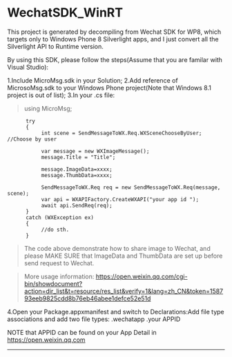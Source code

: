 # WechatSDK_WinRT

This project is generated by decompiling from Wechat SDK for WP8, which targets only to Windows Phone 8 Silverlight apps, and I just convert all the Silverlight API to Runtime version.

By using this SDK, please follow the steps(Assume that you are familar with Visual Studio):

1.Include MicroMsg.sdk in your Solution;
2.Add reference of MicrosoMsg.sdk to your Windows Phone project(Note that Windows 8.1 project is out of list);
3.In your .cs file: 

>using MicroMsg;

          try
          {
               int scene = SendMessageToWX.Req.WXSceneChooseByUser; //Choose by user
            
               var message = new WXImageMessage();
               message.Title = "Title";
            
               message.ImageData=xxxx;
               message.ThumbData=xxxx;
            
               SendMessageToWX.Req req = new SendMessageToWX.Req(message, scene);
               var api = WXAPIFactory.CreateWXAPI("your app id ");
               await api.SendReq(req);
          }
          catch (WXException ex)
          {
               //do sth.
          }
>The code above demonstrate how to share image to Wechat, and please MAKE SURE that ImageData and ThumbData are set up before send request to Wechat.

>More usage information: https://open.weixin.qq.com/cgi-bin/showdocument?action=dir_list&t=resource/res_list&verify=1&lang=zh_CN&token=158793eeb9825cdd8b76eb46abee1defce52e51d

4.Open your Package.appxmanifest and switch to Declarations:Add file type associations and add two file types:
    .wechatapp
    .your APPID

NOTE that APPID can be found on your App Detail in https://open.weixin.qq.com

-----------------------------------------------------------------------------------
